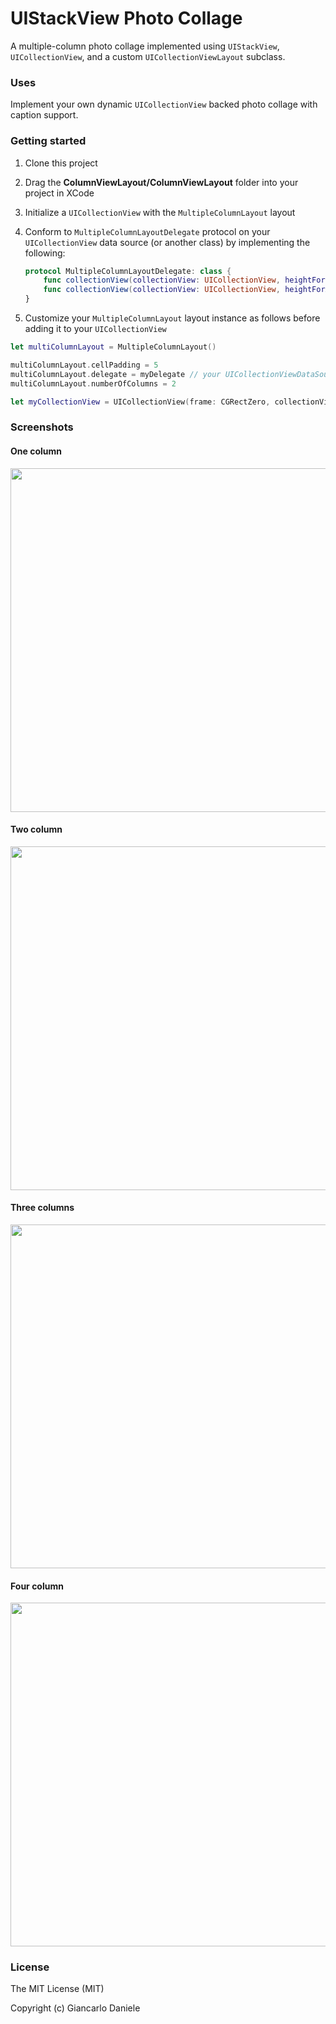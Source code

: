 # UIStackView Photo Collage

A multiple-column photo collage implemented using `UIStackView`, `UICollectionView`, and a custom `UICollectionViewLayout` subclass.

### Uses

Implement your own dynamic `UICollectionView` backed photo collage with caption support. 

### Getting started

1. Clone this project
2. Drag the **ColumnViewLayout/ColumnViewLayout** folder into your project in XCode
3. Initialize a `UICollectionView` with the `MultipleColumnLayout` layout
4. Conform to `MultipleColumnLayoutDelegate` protocol on your `UICollectionView` data source (or another class) by implementing the following:

    ```Swift
    protocol MultipleColumnLayoutDelegate: class {
        func collectionView(collectionView: UICollectionView, heightForPhotoAtIndexPath indexPath: NSIndexPath, withWidth width: CGFloat) -> CGFloat
        func collectionView(collectionView: UICollectionView, heightForAnnotationAtIndexPath indexPath: NSIndexPath, withWidth width: CGFloat) -> CGFloat
    }
    ```

5. Customize your `MultipleColumnLayout` layout instance as follows before adding it to your `UICollectionView`

```Swift
let multiColumnLayout = MultipleColumnLayout()

multiColumnLayout.cellPadding = 5
multiColumnLayout.delegate = myDelegate // your UICollectionViewDataSource might be a good fit
multiColumnLayout.numberOfColumns = 2

let myCollectionView = UICollectionView(frame: CGRectZero, collectionViewLayout: multiColumnLayout)
```



### Screenshots

#### One column
<img src="docs/assets/1.jpg" width="550">

#### Two column
<img src="docs/assets/2.jpg" width="550">

#### Three columns
<img src="docs/assets/3.jpg" width="550">

#### Four column
<img src="docs/assets/4.jpg" width="550">

### License

The MIT License (MIT)

Copyright (c) Giancarlo Daniele
